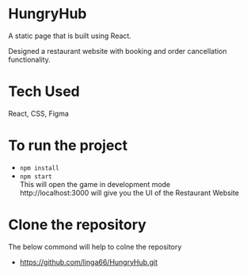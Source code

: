 # HungryHub
A static page that is built using React.

Designed a restaurant website with booking and order cancellation functionality.

# Tech Used
React, CSS, Figma

# To run the project
* ```npm install``` 
* ```npm start```</br>
This will open the game in development mode </br>
http://localhost:3000 will give you the UI of the Restaurant Website</br>

# Clone the repository
The below commond will help to colne the repository</br>
* https://github.com/linga66/HungryHub.git
